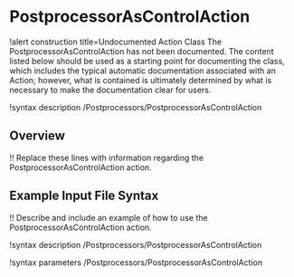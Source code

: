 # PostprocessorAsControlAction

!alert construction title=Undocumented Action Class
The PostprocessorAsControlAction has not been documented. The content listed below should be used as a starting point for
documenting the class, which includes the typical automatic documentation associated with an Action;
however, what is contained is ultimately determined by what is necessary to make the documentation
clear for users.

!syntax description /Postprocessors/PostprocessorAsControlAction

## Overview

!! Replace these lines with information regarding the PostprocessorAsControlAction action.

## Example Input File Syntax

!! Describe and include an example of how to use the PostprocessorAsControlAction action.

!syntax description /Postprocessors/PostprocessorAsControlAction

!syntax parameters /Postprocessors/PostprocessorAsControlAction
